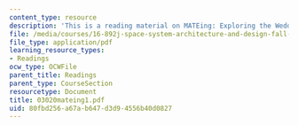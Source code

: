 ```yaml
---
content_type: resource
description: 'This is a reading material on MATEing: Exploring the Wedding Tradespace.'
file: /media/courses/16-892j-space-system-architecture-and-design-fall-2004/80fbd256a67ab647d3d94556b40d0827_03020mateing1.pdf
file_type: application/pdf
learning_resource_types:
- Readings
ocw_type: OCWFile
parent_title: Readings
parent_type: CourseSection
resourcetype: Document
title: 03020mateing1.pdf
uid: 80fbd256-a67a-b647-d3d9-4556b40d0827
---
```

